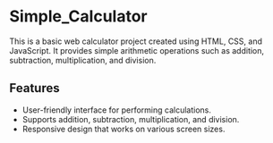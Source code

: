 # Simple_Calculator
This is a basic web calculator project created using HTML, CSS, and JavaScript. It provides simple arithmetic operations such as addition, subtraction, multiplication, and division.

## Features

- User-friendly interface for performing calculations.
- Supports addition, subtraction, multiplication, and division.
- Responsive design that works on various screen sizes.
